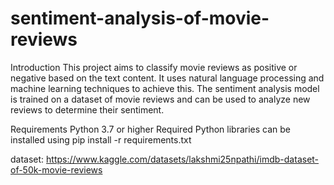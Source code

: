 # sentiment-analysis-of-movie-reviews
Introduction
This project aims to classify movie reviews as positive or negative based on the text content. 
It uses natural language processing and machine learning techniques to achieve this. The sentiment analysis model is trained on a dataset of movie reviews and can be used to analyze new reviews to determine their sentiment.

Requirements
Python 3.7 or higher
Required Python libraries can be installed using pip install -r requirements.txt


dataset: https://www.kaggle.com/datasets/lakshmi25npathi/imdb-dataset-of-50k-movie-reviews
